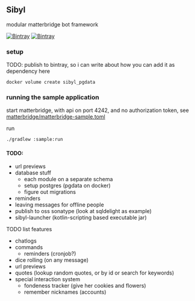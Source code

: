 ## Sibyl

modular matterbridge bot framework

[![Bintray](https://img.shields.io/bintray/v/nikkyai/github/sibyl?style=for-the-badge)](https://bintray.com/nikkyai/github/sibyl)
[![Bintray](https://img.shields.io/bintray/v/nikkyai/github/sibyl-dev?style=for-the-badge)](https://bintray.com/nikkyai/github/sibyl-dev)


### setup

TODO: publish to bintray, so i can write about how you can add it as dependency here
```
docker volume create sibyl_pgdata
```

### running the sample application

start matterbridge, with api on port 4242, and no authorization token, see [matterbridge/matterbridge-sample.toml](./matterbridge/matterbridge-sample.toml)

run 
```bash
./gradlew :sample:run
```

#### TODO:

- url previews
- database stuff
  - each module on a separate schema
  - setup postgres (pgdata on docker)
  - figure out migrations
- reminders
- leaving messages for offline people
- publish to oss sonatype (look at sqldelight as example)
- sibyl-launcher (kotlin-scripting based executable jar)


TODO list features

- chatlogs
- commands
  - reminders (cronjob?)
- dice rolling (on any message)
- url previews
- quotes (lookup random quotes, or by id or search for keywords)
- special interaction system
  - fondeness tracker (give her cookies and flowers)
  - remember nicknames (accounts)

